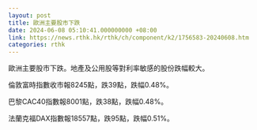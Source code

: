```yaml
---
layout: post
title: 歐洲主要股市下跌
date: 2024-06-08 05:10:41.000000000 +08:00
link: https://news.rthk.hk/rthk/ch/component/k2/1756583-20240608.htm
categories: rthk
---
```


歐洲主要股市下跌。地產及公用股等對利率敏感的股份跌幅較大。

倫敦富時指數收市報8245點，跌39點，跌幅0.48%。

巴黎CAC40指數報8001點，跌38點，跌幅0.48%。

法蘭克福DAX指數報18557點，跌95點，跌幅0.51%。
